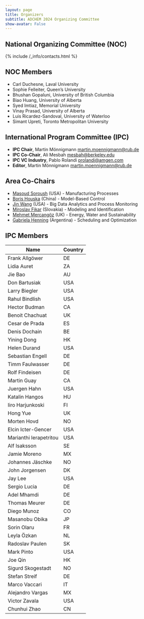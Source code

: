 ```yaml
---
layout: page
title: Organizers
subtitle: ADCHEM 2024 Organizing Committee
show-avatar: False
---
```

 
## National Organizing Committee (NOC)

{% include /_info/contacts.html %}

## NOC Members 
- Carl Duchesne, Laval University
- Sophie Felleiter, Queen’s University
- Bhushan Gopaluni, University of British Columbia
- Biao Huang, University of Alberta
- Syed Imtiaz, Memorial University
- Vinay Prasad, University of Alberta
- Luis Ricardez-Sandoval, University of Waterloo
- Simant Upreti, Toronto Metropolitan University

## International Program Committee (IPC)
- **IPC Chair**, Martin Mönnigmann <martin.moennigmann@rub.de>
- **IPC Co-Chair**, Ali Mesbah <mesbah@berkeley.edu>
- **IPC VC Industry**, Pablo Rolandi <prolandi@amgen.com>
- **Editor**, Martin Mönnigmann <martin.moennigmann@rub.de>

## Area Co-Chairs
- [Masoud Soroush](https://drexel.edu/engineering/about/faculty-staff/S/soroush-masoud/) (USA) - Manufacturing Processes
- [Boris Houska](https://faculty.sist.shanghaitech.edu.cn/faculty/boris/) (China) - Model-Based Control
- [Jin Wang](https://www.eng.auburn.edu/directory/jzw0001) (USA) - Big Data Analytics and Process Monitoring
- [Miroslav Fikar](https://www.uiam.sk/~fikar/?lang=en) (Slovakia) - Modeling and Identification
- [Mehmet Mercangöz](https://www.imperial.ac.uk/people/m.mercangoz) (UK) - Energy, Water and Sustainability
- [Gabriela Henning](https://servicios.intec.santafe-conicet.gov.ar/personal/ghenning/) (Argentina) - Scheduling and Optimization

## IPC Members

| Name                  | Country |
|-----------------------|---------|
| Frank  Allgöwer       | DE      |
| Lidia Auret           | ZA      |
| Jie Bao               | AU      |
| Don Bartusiak         | USA     |
| Larry Biegler         | USA     |
| Rahul Bindlish        | USA     |
| Hector Budman         | CA      |
| Benoit Chachuat       | UK      |
| Cesar de Prada        | ES      |
| Denis Dochain         | BE      |
| Yining Dong           | HK      | 
| Helen Durand          | USA     |
| Sebastian Engell      | DE      |
| Timm Faulwasser       | DE      |
| Rolf Findeisen        | DE      |
| Martin Guay           | CA      |
| Juergen Hahn          | USA     |
| Katalin Hangos        | HU      |
| Iiro Harjunkoski      | FI      |
| Hong Yue              | UK      |
| Morten Hovd           | NO      |
| Elcin Icter-Gencer    | USA     |
| Marianthi Ierapetritou| USA     |
| Alf Isaksson          | SE      |
| Jamie Moreno          | MX      |
| Johannes Jäschke      | NO      |
| John Jorgensen        | DK      |
| Jay Lee               | USA     |
| Sergio Lucia          | DE      |
| Adel Mhamdi           | DE      |
| Thomas Meurer         | DE      |
| Diego Munoz           | CO      |
| Masanobu Obika        | JP      |
| Sorin Olaru           | FR      |
| Leyla Özkan           | NL      |
| Radoslav Paulen       | SK      |
| Mark Pinto            | USA     |
| Joe Qin               | HK      |
| Sigurd Skogestadt     | NO      |
| Stefan Streif         | DE      |
| Marco Vaccari         | IT      |
| Alejandro Vargas      | MX      |
| Victor Zavala         | USA     |
| Chunhui Zhao          | CN      |
